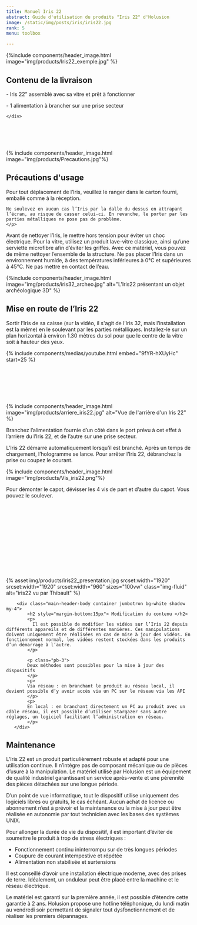 ```yaml
---
title: Manuel Iris 22
abstract: Guide d'utilisation du produits "Iris 22" d'Holusion
image: /static/img/posts/iris/iris22.jpg
rank: 5
menu: toolbox

---
```


<section class="section section-main-header header-fill" style="max-width: 1920px">

  {%include components/header_image.html image="img/products/Iris22_exemple.jpg" %}
  <div class="main-header-body body-right">
    <div class="content shadow rounded bg-white rounded p-4 text-justify">
      <h2> Contenu de la livraison </h2>
      <p> </p>
      <p> - Iris 22” assemblé avec sa vitre et prêt à fonctionner </p>
      <p> - 1 alimentation à brancher sur une prise secteur  </p>

    </div>
  </div>
</section>


<section id="section-gamme" class="section-tile">
  <div class="tile-image-wrapper" style="padding-top:70px">
    {% include components/header_image.html image="img/products/Precautions.jpg"%}
  </div>
  <div class="tile-body tile-body--main">
    <h2>Précautions d'usage</h2>
    <p>
    Pour tout déplacement de l’Iris, veuillez le ranger dans le carton fourni, emballé comme à la réception.

    Ne soulevez en aucun cas l’Iris par la dalle du dessus en attrapant l’écran, au risque de casser celui-ci. En revanche, le porter par les parties métalliques ne pose pas de problème.
    </p>
   <p>
    Avant de nettoyer l’Iris, le mettre hors tension pour éviter un choc électrique. Pour la vitre, utilisez un produit lave-vitre classique, ainsi qu’une serviette microfibre afin d’éviter les griffes. Avec ce matériel, vous pouvez de même nettoyer l’ensemble de la structure.
Ne pas placer l’Iris dans un environnement humide, à des températures inférieures à 0°C et supérieures à 45°C. Ne pas mettre en contact de l’eau.
   </p>
  </div>
</section>


<section class="section section-main-header  header-fill py-4">
  {%include components/header_image.html image="img/products/iris32_archeo.jpg" alt="L'Iris22 présentant un objet archéologique 3D" %}
  <div class="main-header-body container">
    <div class="content shadow rounded bg-white p-4">
      <h2 class="text-center">Mise en route de l’Iris 22</h2>
      <div class="row">
        <div class="col-12 col-md-6" valign=middle>
          <p>
          Sortir l’Iris de sa caisse (sur la vidéo, il s'agit de l’Iris 32, mais l’installation est la même) en le soulevant par les parties métalliques.
          Installez-le sur un plan horizontal à environ 1.30 mètres du sol pour que le centre de la vitre soit à hauteur des yeux.
         </p>
        </div>
        <div class="col">
          {% include components/medias/youtube.html embed="9fYR-hXUyHc" start=25 %}
        </div>
      </div>
    </div>
  </div>
</section>

<section id="section-gamme" class="section-tile">
  <div class="tile-image-wrapper" style="padding-top:110px">
    {% include components/header_image.html image="img/products/arriere_iris22.jpg" alt="Vue de l'arrière d'un Iris 22" %}
  </div>
  <div class="tile-body tile-body--main">
    <p>
      Branchez l’alimentation fournie d’un côté dans le port prévu à cet effet à l’arrière du l’Iris 22, et de l’autre sur une prise secteur.
    </p>
    <p>
    L’Iris 22 démarre automatiquement lorsqu’il est branché. Après un temps de chargement, l’hologramme se lance.
    Pour arrêter l’Iris 22, débranchez la prise ou coupez le courant.
   </p>
  </div>
</section>

<section id="section-gamme" class="section-tile">
  <div class="tile-image-wrapper" style="padding-top:0px">
    {% include components/header_image.html image="img/products/Vis_iris22.png"%}
  </div>
  <div class="tile-body tile-body--main" style="padding-bottom:200px">
    <p>
    Pour  démonter le capot, dévisser les 4 vis de part et d’autre du capot. Vous pouvez le soulever.
   </p>
  </div>
</section>


<section class="section section-main-header header-fill py-4">
    <div class="main-header-image-wrapper">
        {% asset img/products/iris22_presentation.jpg
            srcset:width="1920"
            srcset:width="1920"
            srcset:width="960"
            sizes="100vw"
            class="img-fluid"
            alt="iris22 vu par Thibault"
            %}
        </div>

        <div class="main-header-body container jumbotron bg-white shadow my-4">
            <h2 style="margin-bottom:15px"> Modification du contenu </h2>
            <p>
              Il est possible de modifier les vidéos sur l’Iris 22 depuis différents appareils et de différentes manières. Ces manipulations doivent uniquement être réalisées en cas de mise à jour des vidéos. En fonctionnement normal, les vidéos restent stockées dans les produits d’un démarrage à l’autre.
            </p>

            <p class="pb-3">
            Deux méthodes sont possibles pour la mise à jour des dispositifs
            </p>
            <p>
            Via réseau : en branchant le produit au réseau local, il devient possible d’y avoir accès via un PC sur le réseau via les API
            </p>
            <p>
            En local : en branchant directement un PC au produit avec un câble réseau, il est possible d’utiliser Stargazer sans autre réglages, un logiciel facilitant l’administration en réseau.
            </p>
       </div>
  </section>




## Maintenance

  L’Iris 22 est un produit particulièrement robuste et adapté pour une utilisation continue. Il n’intègre pas de composant mécanique ou de pièces d’usure à la manipulation.
  Le matériel utilisé par Holusion est un équipement de qualité industriel garantissant un service après-vente et une pérennité des pièces détachées sur une longue période.

  D’un point de vue informatique, tout le dispositif utilise uniquement des logiciels libres ou gratuits, le cas échéant.
  Aucun achat de licence ou abonnement n’est à prévoir et la maintenance ou la mise à jour peut être réalisée en autonomie par tout technicien avec les bases des systèmes UNIX.


  Pour allonger la durée de vie du dispositif, il est important d’éviter de soumettre le produit à trop de stress électriques :
  - Fonctionnement continu ininterrompu sur de très longues périodes
  - Coupure de courant intempestive et répétée
  - Alimentation non stabilisée et surtensions

  Il est conseillé d’avoir une installation électrique moderne, avec des prises de terre. Idéalement, un onduleur peut être placé entre la machine et le réseau électrique.

  Le matériel est garanti sur la première année, il est possible d’étendre cette garantie à 2 ans.
  Holusion propose une hotline téléphonique, du lundi matin au vendredi soir permettant de signaler tout dysfonctionnement et de réaliser les premiers dépannages.
